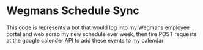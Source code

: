 # Wegmans Schedule Sync

This code is represents a bot that would log into my Wegmans employee portal and web scrap my new schedule ever week, then fire POST requests at the google calender API to add these events to my calendar
